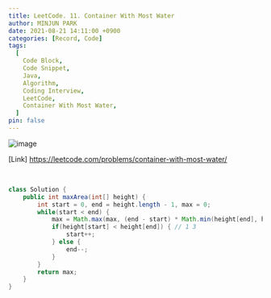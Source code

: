 ```yaml
---
title: LeetCode. 11. Container With Most Water
author: MINJUN PARK
date: 2021-08-21 14:11:00 +0900
categories: [Record, Code]
tags:
  [
    Code Block,
    Code Snippet,
    Java,
    Algorithm,
    Coding Interview,
    LeetCode,
    Container With Most Water,
  ]
pin: false
---
```


![image](https://user-images.githubusercontent.com/88752447/130302060-dbc8a9ac-6d5e-46d6-8d19-e4426a918370.png)

[Link] <https://leetcode.com/problems/container-with-most-water/>

<br>

```java
class Solution {
    public int maxArea(int[] height) {
        int start = 0, end = height.length - 1, max = 0;
        while(start < end) {
            max = Math.max(max, (end - start) * Math.min(height[end], height[start]));
            if(height[start] < height[end]) { // 1 3
                start++;
            } else {
                end--;
            }
        }
        return max;
    }
}
```
